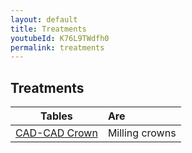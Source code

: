 ```yaml
---
layout: default
title: Treatments
youtubeId: K76L9TWdfh0
permalink: treatments
---
```

## Treatments

| Tables        | Are           |
| ------------- |:-------------|
| [CAD-CAD Crown]({{site.url}}/treatments/milling-a-crown)   | Milling crowns
